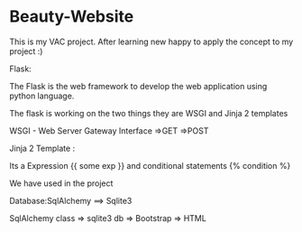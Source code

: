 # Beauty-Website
This is my VAC project. After learning new happy to apply the concept to my project :)


Flask:


The Flask is the web framework to develop the web application using python language.


The flask is working on the two things they are WSGI and Jinja 2 templates

WSGI - Web Server Gateway Interface 
=>GET
=>POST

Jinja 2 Template :

Its a Expression {{ some exp }} and conditional statements {% condition %}


We have used in the project

Database:SqlAlchemy ==> Sqlite3

SqlAlchemy class => sqlite3 db => Bootstrap => HTML 
